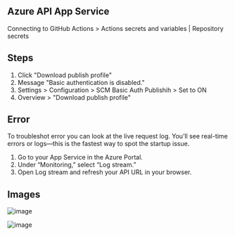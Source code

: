 ## Azure API App Service
Connecting to GitHub Actions > Actions secrets and variables | Repository secrets

## Steps

1. Click "Download publish profile"
2. Message "Basic authentication is disabled."
3. Settings > Configuration > SCM Basic Auth Publishih > Set to ON
4. Overview > "Download publish profile"

## Error
To troubleshot error you can look at the live request log.
You’ll see real-time errors or logs—this is the fastest way to spot the startup issue.
1. Go to your App Service in the Azure Portal.
2. Under “Monitoring,” select “Log stream.”
3. Open Log stream and refresh your API URL in your browser.

## Images

![image](https://github.com/user-attachments/assets/e37ba73e-42ca-4002-8772-4bb63b6e5c00)

![image](https://github.com/user-attachments/assets/ac42495d-f89b-4b5f-8e0c-7133cc1238c6)

